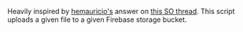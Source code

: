 Heavily inspired by [hemauricio's](https://stackoverflow.com/users/4735348/hemauricio) answer on [this SO thread](https://stackoverflow.com/questions/60922198/firebase-storage-upload-image-file-from-node-js). This script uploads a given file to a given Firebase storage bucket.